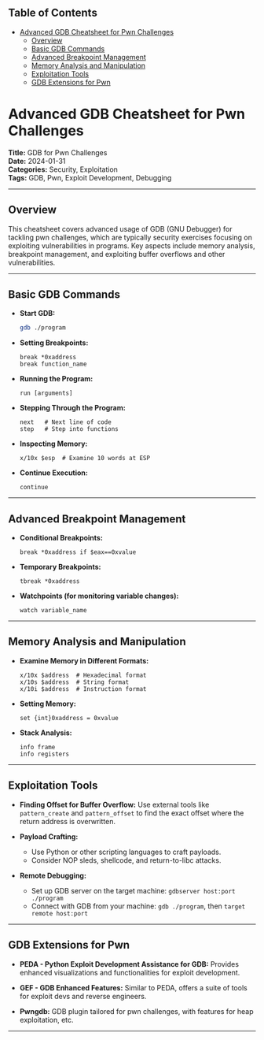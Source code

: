 ## Table of Contents

- [Advanced GDB Cheatsheet for Pwn Challenges](#advanced\gdb\cheatsheet\for\pwn\challenges)
  - [Overview](#Overview)
  - [Basic GDB Commands](#Basic\GDB\Commands)
  - [Advanced Breakpoint Management](#Advanced\Breakpoint\Management)
  - [Memory Analysis and Manipulation](#Memory\Analysis\and\Manipulation)
  - [Exploitation Tools](#Exploitation\Tools)
  - [GDB Extensions for Pwn](#GDB\Extensions\for\Pwn)

# Advanced GDB Cheatsheet for Pwn Challenges

**Title:** GDB for Pwn Challenges  
**Date:** 2024-01-31  
**Categories:** Security, Exploitation  
**Tags:** GDB, Pwn, Exploit Development, Debugging

---

## Overview

This cheatsheet covers advanced usage of GDB (GNU Debugger) for tackling pwn challenges, which are typically security exercises focusing on exploiting vulnerabilities in programs. Key aspects include memory analysis, breakpoint management, and exploiting buffer overflows and other vulnerabilities.

---

## Basic GDB Commands

- **Start GDB:**
  ```bash
  gdb ./program
  ```

- **Setting Breakpoints:**
  ```gdb
  break *0xaddress
  break function_name
  ```

- **Running the Program:**
  ```gdb
  run [arguments]
  ```

- **Stepping Through the Program:**
  ```gdb
  next   # Next line of code
  step   # Step into functions
  ```

- **Inspecting Memory:**
  ```gdb
  x/10x $esp  # Examine 10 words at ESP
  ```

- **Continue Execution:**
  ```gdb
  continue
  ```

---

## Advanced Breakpoint Management

- **Conditional Breakpoints:**
  ```gdb
  break *0xaddress if $eax==0xvalue
  ```

- **Temporary Breakpoints:**
  ```gdb
  tbreak *0xaddress
  ```

- **Watchpoints (for monitoring variable changes):**
  ```gdb
  watch variable_name
  ```

---

## Memory Analysis and Manipulation

- **Examine Memory in Different Formats:**
  ```gdb
  x/10x $address  # Hexadecimal format
  x/10s $address  # String format
  x/10i $address  # Instruction format
  ```

- **Setting Memory:**
  ```gdb
  set {int}0xaddress = 0xvalue
  ```

- **Stack Analysis:**
  ```gdb
  info frame
  info registers
  ```

---

## Exploitation Tools

- **Finding Offset for Buffer Overflow:**
  Use external tools like `pattern_create` and `pattern_offset` to find the exact offset where the return address is overwritten.

- **Payload Crafting:**
  - Use Python or other scripting languages to craft payloads.
  - Consider NOP sleds, shellcode, and return-to-libc attacks.

- **Remote Debugging:**
  - Set up GDB server on the target machine: `gdbserver host:port ./program`
  - Connect with GDB from your machine: `gdb ./program`, then `target remote host:port`

---

## GDB Extensions for Pwn

- **PEDA - Python Exploit Development Assistance for GDB:**
  Provides enhanced visualizations and functionalities for exploit development.

- **GEF - GDB Enhanced Features:**
  Similar to PEDA, offers a suite of tools for exploit devs and reverse engineers.

- **Pwngdb:**
  GDB plugin tailored for pwn challenges, with features for heap exploitation, etc.

---
